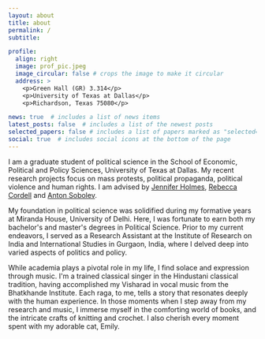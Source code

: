 ```yaml
---
layout: about
title: about
permalink: /
subtitle: 

profile:
  align: right
  image: prof_pic.jpeg
  image_circular: false # crops the image to make it circular
  address: >
    <p>Green Hall (GR) 3.314</p>
    <p>University of Texas at Dallas</p>
    <p>Richardson, Texas 75080</p>

news: true  # includes a list of news items
latest_posts: false  # includes a list of the newest posts
selected_papers: false # includes a list of papers marked as "selected={true}"
social: true  # includes social icons at the bottom of the page
---
```


I am a graduate student of political science in the School of Economic, Political and Policy Sciences, University of Texas at Dallas. My recent research projects focus on mass protests, political propaganda, political violence and human rights. I am advised by [Jennifer Holmes](https://personal.utdallas.edu/~jholmes/), [Rebecca Cordell](http://www.rebeccacordell.com/) and [Anton Sobolev](https://asobolev.com/). 

My foundation in political science was solidified during my formative years at Miranda House, University of Delhi. Here, I was fortunate to earn both my bachelor's and master's degrees in Political Science. Prior to my current endeavors, I served as a Research Assistant at the Institute of Research on India and International Studies in Gurgaon, India, where I delved deep into varied aspects of politics and policy.

While academia plays a pivotal role in my life, I find solace and expression through music. I'm a trained classical singer in the Hindustani classical tradition, having accomplished my Visharad in vocal music from the Bhatkhande Institute. Each raga, to me, tells a story that resonates deeply with the human experience. In those moments when I step away from my research and music, I immerse myself in the comforting world of books, and the intricate crafts of knitting and crochet. I also cherish every moment spent with my adorable cat, Emily. 
